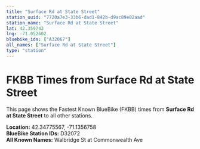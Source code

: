 ```yaml
---
title: "Surface Rd at State Street"
station_uuid: "7720a7e3-33b6-dad1-842b-d9ac89e82aad"
station_name: "Surface Rd at State Street"
lat: 42.359743
lng: -71.052602
bluebike_ids: ["A32067"]
all_names: ["Surface Rd at State Street"]
type: "station"
---
```


# FKBB Times from Surface Rd at State Street

This page shows the Fastest Known BlueBike (FKBB) times from **Surface Rd at State Street** to all other stations.

**Location:** 42.34775567, -71.1356758  
**BlueBike Station IDs:** D32072  
**All Known Names:** Walbridge St at Commonwealth Ave

